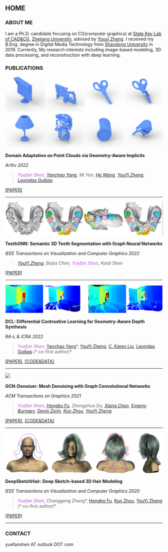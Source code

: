 ## HOME

### ABOUT ME

I am a Ph.D. candidate focusing on CG(computer graphics) at [State Key Lab of CAD&CG](http://www.cad.zju.edu.cn/english.html), [Zhejiang University](http://www.zju.edu.cn/english/), advised by [Youyi Zheng](http://www.youyizheng.net/). I received my B.Eng. degree in Digital Media Technology from [Shandong University](http://www.en.sdu.edu.cn/) in 2019. Currently, My research interests including image-based modeling, 3D data processing, and reconstruction with deep learning.

### PUBLICATIONS

![](/img/PCDTeaser.png)

**Domain Adaptation on Point Clouds via Geometry-Aware Implicits**

*ArXiv 2022*

>*<font color=MediumOrchid>Yuefan Shen</font>, [Yanchao Yang](https://yanchaoyang.github.io/), Mi Yan, [He Wang](https://hughw19.github.io/), [YouYi Zheng](http://www.youyizheng.net/), [Leonidas Guibas](https://geometry.stanford.edu/member/guibas/)*

[[PAPER]](https://arxiv.org/pdf/2112.09343.pdf)

***

![](/img/TeethSegTeaser.png)

**TeethGNN: Semantic 3D Teeth Segmentation with Graph Neural Networks**

*IEEE Transactions on Visualization and Computer Graphics 2022*

>*[YouYi Zheng](http://www.youyizheng.net/), Beijia Chen, <font color=MediumOrchid>Yuefan Shen</font>, Kaidi Shen*

[[PAPER]](https://ieeexplore.ieee.org/document/9720214/)

***

![](/img/DCLTeaser.png)

**DCL: Differential Contrastive Learning for Geometry-Aware Depth Synthesis**

*RA-L & ICRA 2022*

>*<font color=MediumOrchid>Yuefan Shen*</font>, [Yanchao Yang](https://yanchaoyang.github.io/)\*, [YouYi Zheng](http://www.youyizheng.net/), [C. Karen Liu](https://profiles.stanford.edu/c-karen-liu), [Leonidas Guibas](https://geometry.stanford.edu/member/guibas/) (\* co-first author)*

[[PAPER]](https://arxiv.org/pdf/2107.13087.pdf), [[CODE&DATA]](https://github.com/Jhonve/DCL-DepthSynthesis)

***

![](/img/GCNDenoiserTeaser.png)

**GCN-Denoiser: Mesh Denoising with Graph Convolutional Networks**

*ACM Transactions on Graphics 2021*

>*<font color=MediumOrchid>Yuefan Shen</font>, [Hongbo Fu](http://sweb.cityu.edu.hk/hongbofu/), Zhongshuo Du, [Xiang Chen](http://flyingxiang.net/), [Evgeny Burnaev](https://faculty.skoltech.ru/people/evgenyburnaev), [Denis Zorin](https://cims.nyu.edu/gcl/denis.html), [Kun Zhou](http://kunzhou.net/), [YouYi Zheng](http://www.youyizheng.net/)*

[[PAPER]](https://arxiv.org/pdf/2108.05128.pdf), [[CODE&DATA]](https://github.com/Jhonve/GCN-Denoiser)

***

![](/img/DeepSketchHairTeaser.png)

**DeepSketchHair: Deep Sketch-based 3D Hair Modeling**

*IEEE Transactions on Visualization and Computer Graphics 2020*

>*<font color=MediumOrchid>Yuefan Shen*</font>, Changgeng Zhang\*, [Hongbo Fu](http://sweb.cityu.edu.hk/hongbofu/), [Kun Zhou](http://kunzhou.net/), [YouYi Zheng](http://www.youyizheng.net/) (\* co-first author)*

[[PAPER]](https://arxiv.org/pdf/1908.07198.pdf)

***

### CONTACT

yuefanshen AT outlook DOT com